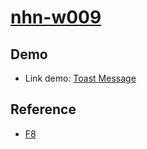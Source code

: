 # [**nhn-w009**](https://github.com/nhndev110/nhn-w009)

## **Demo**

-   Link demo: [Toast Message](https://nhndev110.github.io/nhn-w009/)

## **Reference**

-   [F8](https://f8.edu.vn)
